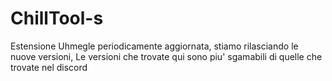# ChillTool-s
Estensione Uhmegle periodicamente aggiornata, stiamo rilasciando le nuove versioni, Le versioni che trovate qui sono piu' sgamabili di quelle che trovate nel discord
